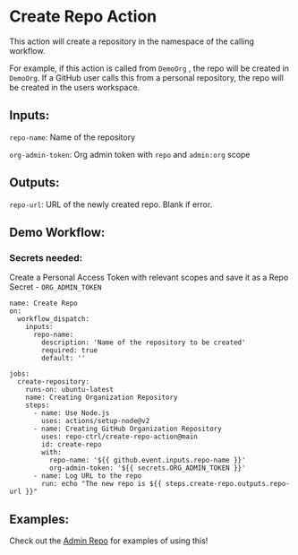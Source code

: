 # Create Repo Action

This action will create a repository in the namespace of the calling workflow. 

For example, if this action is called from `DemoOrg` , the repo will be created in `DemoOrg`.
If a GitHub user calls this from a personal repository, the repo will be created in the users workspace.

## Inputs:

`repo-name`: Name of the repository

`org-admin-token`: Org admin token with `repo` and `admin:org` scope

## Outputs:

`repo-url`: URL of the newly created repo. Blank if error.

## Demo Workflow:

### Secrets needed:

Create a Personal Access Token with relevant scopes and save it as a Repo Secret - `ORG_ADMIN_TOKEN`

```
name: Create Repo
on: 
  workflow_dispatch:
    inputs:
      repo-name: 
        description: 'Name of the repository to be created'
        required: true
        default: ''

jobs:
  create-repository:
    runs-on: ubuntu-latest
    name: Creating Organization Repository
    steps:
      - name: Use Node.js
        uses: actions/setup-node@v2
      - name: Creating GitHub Organization Repository
        uses: repo-ctrl/create-repo-action@main 
        id: create-repo
        with:
          repo-name: '${{ github.event.inputs.repo-name }}'
          org-admin-token: '${{ secrets.ORG_ADMIN_TOKEN }}'
      - name: Log URL to the repo
        run: echo "The new repo is ${{ steps.create-repo.outputs.repo-url }}"
```

## Examples:

Check out the [Admin Repo](https://github.com/repo-ctrl/the-admin-repo) for examples of using this!
